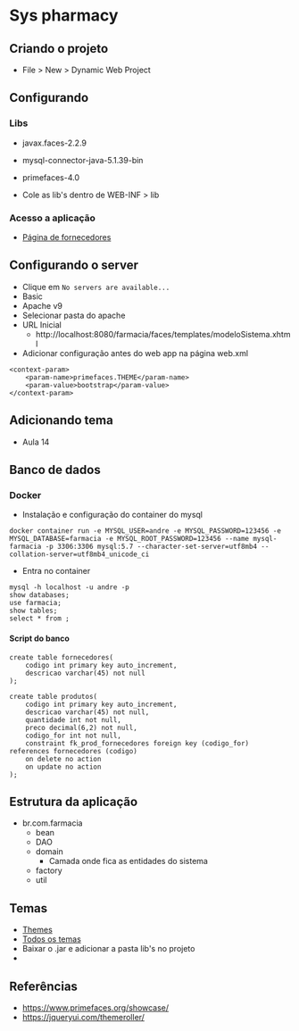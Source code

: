 # Sys pharmacy

## Criando o projeto 

- File > New > Dynamic Web Project

## Configurando
### Libs
- javax.faces-2.2.9
- mysql-connector-java-5.1.39-bin
- primefaces-4.0

- Cole as lib's dentro de WEB-INF > lib

### Acesso a aplicação

- [Página de fornecedores](http://localhost:8080/farmacia/faces/pages/fornecedores.xhtml)

## Configurando o server
- Clique em 
```No servers are available...```
- Basic
- Apache v9
- Selecionar pasta do apache
- URL Inicial
	- http://localhost:8080/farmacia/faces/templates/modeloSistema.xhtml
- Adicionar configuração antes do web app na página web.xml
```
<context-param>
	<param-name>primefaces.THEME</param-name>
	<param-value>bootstrap</param-value>
</context-param>
``` 
## Adicionando tema
- Aula 14

## Banco de dados
### Docker
- Instalação e configuração do container do mysql
```
docker container run -e MYSQL_USER=andre -e MYSQL_PASSWORD=123456 -e MYSQL_DATABASE=farmacia -e MYSQL_ROOT_PASSWORD=123456 --name mysql-farmacia -p 3306:3306 mysql:5.7 --character-set-server=utf8mb4 --collation-server=utf8mb4_unicode_ci
```
- Entra no container
```
mysql -h localhost -u andre -p
show databases;
use farmacia;
show tables;
select * from ;
```
#### Script do banco
```
create table fornecedores(
	codigo int primary key auto_increment,
  	descricao varchar(45) not null
);

create table produtos(
	codigo int primary key auto_increment,
  	descricao varchar(45) not null,
  	quantidade int not null,
  	preco decimal(6,2) not null,
  	codigo_for int not null,
  	constraint fk_prod_fornecedores foreign key (codigo_for) references fornecedores (codigo)
  	on delete no action
   	on update no action
);
```

## Estrutura da aplicação
- br.com.farmacia
	- bean
	- DAO
	- domain
		- Camada onde fica as entidades do sistema
	- factory
	- util


## Temas
- [Themes](https://www.primefaces.org/themes/)
- [Todos os temas](https://repository.primefaces.org/org/primefaces/themes/)
- Baixar o .jar e adicionar a pasta lib's no projeto
- 

## Referências
- https://www.primefaces.org/showcase/
- https://jqueryui.com/themeroller/